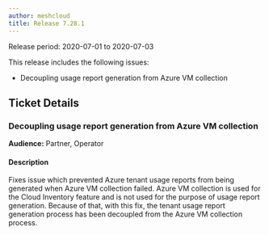 ```yaml
---
author: meshcloud
title: Release 7.28.1
---
```


Release period: 2020-07-01 to 2020-07-03

This release includes the following issues:
* Decoupling usage report generation from Azure VM collection
<!--truncate-->

## Ticket Details
### Decoupling usage report generation from Azure VM collection
**Audience:** Partner, Operator<br>

#### Description
Fixes issue which prevented Azure tenant usage reports from being generated when Azure VM collection failed. Azure VM
collection is used for the Cloud Inventory feature and is not used for the purpose of usage report generation.
Because of that, with this fix, the tenant usage report generation process has been decoupled from the Azure VM collection
process.

